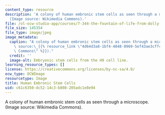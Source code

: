 ```yaml
---
content_type: resource
description: 'A colony of human embronic stem cells as seen through a microscope.
  (Image source: Wikimedia Commons).'
file: /ol-ocw-studio-app/courses/7-344-the-fountain-of-life-from-dolly-to-customized-embryonic-stem-cells-fall-2007/c61c6350dc5214c3b808205adc1e8e94_7-344f07.jpg
file_size: 145354
file_type: image/jpeg
image_metadata:
  caption: "A colony of human embronic stem cells as seen through a microscope. (Image\
    \ source:\_{{% resource_link \"4d64d3a8-1bf4-4048-8969-5ef43ae3cffc\" \"Wikimedia\
    \ Commons\" %}})."
  credit: ''
  image-alt: Embryonic stem cells from the H9 cell line.
learning_resource_types: []
license: https://creativecommons.org/licenses/by-nc-sa/4.0/
ocw_type: OCWImage
resourcetype: Image
title: Human Embronic Stem Cells
uid: c61c6350-dc52-14c3-b808-205adc1e8e94
---
```

A colony of human embronic stem cells as seen through a microscope. (Image source: Wikimedia Commons).
